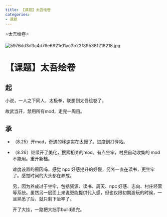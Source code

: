 ```yaml
---
title: 【课题】太吾绘卷
categories:
- 课题
---
```


⭐太吾绘卷⭐

![5976dd3d3c4d76e6921e11ac3b23f895381218218.jpg](https://byyw-oss1.oss-cn-hangzhou.aliyuncs.com/img/2025/08/25-d610777b49f768118e95aa3d5f275e38-5976dd3d3c4d76e6921e11ac3b23f895381218218.jpg.webp)

# 【课题】太吾绘卷

## 起

小说，一人之下同人，太极拳，联想到太吾绘卷了。

故武当开，禁用所有mod，走完一周目。

## 承

- （8.25）开mod，奇遇的移速实在太慢了。进度到打驿站。

- （8.26）继续开了美化，搜索相关的mod。有点坐牢，村民自动收集的 mod 不能用。重开新档。

  难度设置的原因吗，感觉 npc 好感提升的好慢，另外一直在读书，更坐牢了。感觉时间的大头都在养成。
  
  另，因为养成过于坐牢，包括资源、读书、周天、npc 好感、志向、村庄经营等系统。虽然另一层面上来说更能提供代入感，但也仅限初期游玩的时候，一旦熟悉了后，就只剩下坐牢了。
  
  开了大挂，一路把大拙手build建完。
